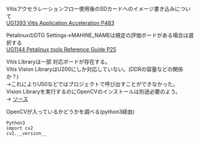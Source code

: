 Vitisアクセラレーションフロー使用後のSDカードへのイメージ書き込みについて  
[UG1393 Vitis Application Acceleration P483](https://japan.xilinx.com/support/documentation/sw_manuals_j/xilinx2020_1/ug1393-vitis-application-acceleration.pdf#page=483)
  
PetalinuxのDTG Settings->MAHINE_NAMEは規定の評価ボードがある場合は選択する  
[UG1144 Petalinux tools Reference Guide P25](https://japan.xilinx.com/support/documentation/sw_manuals_j/xilinx2020_1/ug1144-petalinux-tools-reference-guide.pdf#page=25)  
  
Vitis Libraryは一部 対応ボードが存在する。  
Vitis Vision LibraryはU200にしか対応していない。(DDRの容量などの関係か？)  
→これによりU50などではプロジェクトで呼び出すことができなかった。  
Vision Libraryを実行するのにOpenCVのインストールは別途必要のよう。  
→ [ソース](https://forums.xilinx.com/t5/High-Level-Synthesis-HLS/Using-Vitis-Vision-Libraries-and-OpenCV/td-p/1170435)  
  
OpenCVが入っているかどうかを調べる(python3経由)
```
Python3  
import cv2  
cv2.__version__  
```
